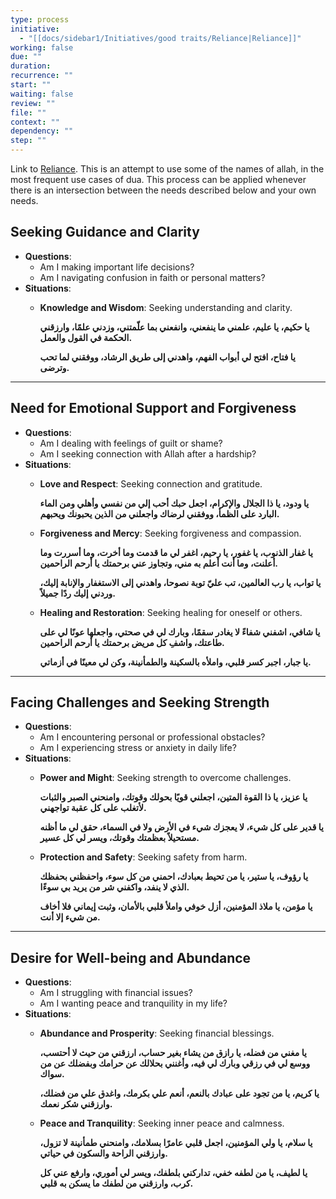 ```yaml
---
type: process
initiative:
  - "[[docs/sidebar1/Initiatives/good traits/Reliance|Reliance]]"
working: false
due: ""
duration: 
recurrence: ""
start: ""
waiting: false
review: ""
file: ""
context: ""
dependency: ""
step: ""
---
```


Link to [Reliance](docs/sidebar1/Initiatives/good%20traits/Reliance.md). This is an attempt to use some of the names of allah, in the most frequent use cases of dua. This process can be applied whenever there is an intersection between the needs described below and your own needs.

## Seeking Guidance and Clarity

* **Questions**:
  * Am I making important life decisions?
  * Am I navigating confusion in faith or personal matters?
* **Situations**:
  * **Knowledge and Wisdom**: Seeking understanding and clarity.

	**يا حكيم، يا عليم، علمني ما ينفعني، وانفعني بما علّمتني، وزدني علمًا، وارزقني الحكمة في القول والعمل.**

	**يا فتاح، افتح لي أبواب الفهم، واهدني إلى طريق الرشاد، ووفقني لما تحب وترضى.**

---

## Need for Emotional Support and Forgiveness

* **Questions**:
  * Am I dealing with feelings of guilt or shame?
  * Am I seeking connection with Allah after a hardship?
* **Situations**:
  * **Love and Respect**: Seeking connection and gratitude.

	**يا ودود، يا ذا الجلال والإكرام، اجعل حبك أحب إلي من نفسي وأهلي ومن الماء البارد على الظمأ، ووفقني لرضاك واجعلني من الذين يحبونك ويحبهم.**

  * **Forgiveness and Mercy**: Seeking forgiveness and compassion.

	**يا غفار الذنوب، يا غفور، يا رحيم، اغفر لي ما قدمت وما أخرت، وما أسررت وما أعلنت، وما أنت أعلم به مني، وتجاوز عني برحمتك يا أرحم الراحمين.**

	**يا تواب، يا رب العالمين، تب عليّ توبة نصوحا، واهدني إلى الاستغفار والإنابة إليك، وردني إليك ردًا جميلاً.**

  * **Healing and Restoration**: Seeking healing for oneself or others.

	**يا شافي، اشفني شفاءً لا يغادر سقمًا، وبارك لي في صحتي، واجعلها عونًا لي على طاعتك، واشفِ كل مريض برحمتك يا أرحم الراحمين.**

	**يا جبار، اجبر كسر قلبي، واملأه بالسكينة والطمأنينة، وكن لي معينًا في أزماتي.**

---

## Facing Challenges and Seeking Strength

* **Questions**:
  * Am I encountering personal or professional obstacles?
  * Am I experiencing stress or anxiety in daily life?
* **Situations**:
  * **Power and Might**: Seeking strength to overcome challenges.

	**يا عزيز، يا ذا القوة المتين، اجعلني قويًا بحولك وقوتك، وامنحني الصبر والثبات لأتغلب على كل عقبة تواجهني.**

	**يا قدير على كل شيء، لا يعجزك شيء في الأرض ولا في السماء، حقق لي ما أظنه مستحيلاً بعظمتك وقوتك، ويسر لي كل عسير.**

  * **Protection and Safety**: Seeking safety from harm.

	**يا رؤوف، يا ستير، يا من تحيط بعبادك، احمني من كل سوء، واحفظني بحفظك الذي لا ينفد، واكفني شر من يريد بي سوءًا.**

	**يا مؤمن، يا ملاذ المؤمنين، أزل خوفي واملأ قلبي بالأمان، وثبت إيماني فلا أخاف من شيء إلا أنت.**

---

## Desire for Well-being and Abundance

* **Questions**:
  * Am I struggling with financial issues?
  * Am I wanting peace and tranquility in my life?
* **Situations**:
  * **Abundance and Prosperity**: Seeking financial blessings.

	**يا مغني من فضله، يا رازق من يشاء بغير حساب، ارزقني من حيث لا أحتسب، ووسع لي في رزقي وبارك لي فيه، وأغنني بحلالك عن حرامك وبفضلك عن من سواك.**

	**يا كريم، يا من تجود على عبادك بالنعم، أنعم علي بكرمك، واغدق علي من فضلك، وارزقني شكر نعمك.**

  * **Peace and Tranquility**: Seeking inner peace and calmness.

	**يا سلام، يا ولي المؤمنين، اجعل قلبي عامرًا بسلامك، وامنحني طمأنينة لا تزول، وارزقني الراحة والسكون في حياتي.**

	**يا لطيف، يا من لطفه خفي، تداركني بلطفك، ويسر لي أموري، وارفع عني كل كرب، وارزقني من لطفك ما يسكن به قلبي.**
